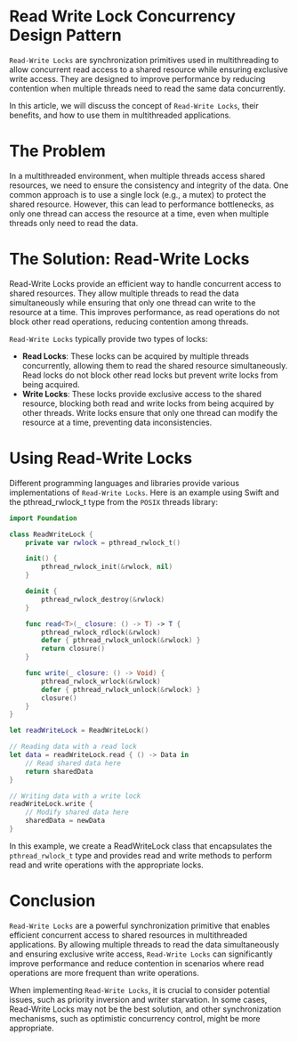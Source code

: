 # Read Write Lock Concurrency Design Pattern

`Read-Write Locks` are synchronization primitives used in multithreading to allow concurrent read access to a shared resource while ensuring exclusive write access. They are designed to improve performance by reducing contention when multiple threads need to read the same data concurrently.

In this article, we will discuss the concept of `Read-Write Locks`, their benefits, and how to use them in multithreaded applications.

# The Problem

In a multithreaded environment, when multiple threads access shared resources, we need to ensure the consistency and integrity of the data. One common approach is to use a single lock (e.g., a mutex) to protect the shared resource. However, this can lead to performance bottlenecks, as only one thread can access the resource at a time, even when multiple threads only need to read the data.

# The Solution: Read-Write Locks

Read-Write Locks provide an efficient way to handle concurrent access to shared resources. They allow multiple threads to read the data simultaneously while ensuring that only one thread can write to the resource at a time. This improves performance, as read operations do not block other read operations, reducing contention among threads.

`Read-Write Locks` typically provide two types of locks:

- **Read Locks**: These locks can be acquired by multiple threads concurrently, allowing them to read the shared resource simultaneously. Read locks do not block other read locks but prevent write locks from being acquired.
- **Write Locks**: These locks provide exclusive access to the shared resource, blocking both read and write locks from being acquired by other threads. Write locks ensure that only one thread can modify the resource at a time, preventing data inconsistencies.

# Using Read-Write Locks

Different programming languages and libraries provide various implementations of `Read-Write Locks`. Here is an example using Swift and the pthread_rwlock_t type from the `POSIX` threads library:
```swift
import Foundation

class ReadWriteLock {
    private var rwlock = pthread_rwlock_t()

    init() {
        pthread_rwlock_init(&rwlock, nil)
    }

    deinit {
        pthread_rwlock_destroy(&rwlock)
    }

    func read<T>(_ closure: () -> T) -> T {
        pthread_rwlock_rdlock(&rwlock)
        defer { pthread_rwlock_unlock(&rwlock) }
        return closure()
    }

    func write(_ closure: () -> Void) {
        pthread_rwlock_wrlock(&rwlock)
        defer { pthread_rwlock_unlock(&rwlock) }
        closure()
    }
}

let readWriteLock = ReadWriteLock()

// Reading data with a read lock
let data = readWriteLock.read { () -> Data in
    // Read shared data here
    return sharedData
}

// Writing data with a write lock
readWriteLock.write {
    // Modify shared data here
    sharedData = newData
}
```

In this example, we create a ReadWriteLock class that encapsulates the `pthread_rwlock_t` type and provides read and write methods to perform read and write operations with the appropriate locks.

# Conclusion

`Read-Write Locks` are a powerful synchronization primitive that enables efficient concurrent access to shared resources in multithreaded applications. By allowing multiple threads to read the data simultaneously and ensuring exclusive write access, `Read-Write Locks` can significantly improve performance and reduce contention in scenarios where read operations are more frequent than write operations.

When implementing `Read-Write Locks`, it is crucial to consider potential issues, such as priority inversion and writer starvation. In some cases, Read-Write Locks may not be the best solution, and other synchronization mechanisms, such as optimistic concurrency control, might be more appropriate.
